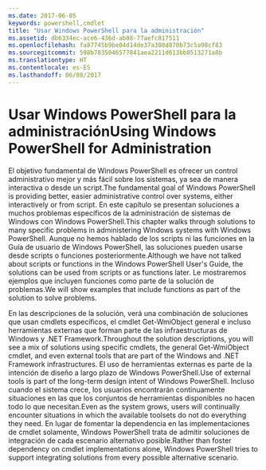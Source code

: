 ```yaml
---
ms.date: 2017-06-05
keywords: powershell,cmdlet
title: "Usar Windows PowerShell para la administración"
ms.assetid: db6334ec-ace6-436d-ab88-77aefc817511
ms.openlocfilehash: fa87745b9be04d14de37a308d870b73c5a98cf83
ms.sourcegitcommit: 598b7835046577841aea2211d613bb8513271a8b
ms.translationtype: HT
ms.contentlocale: es-ES
ms.lasthandoff: 06/08/2017
---
```

# <a name="using-windows-powershell-for-administration"></a><span data-ttu-id="7c3de-103">Usar Windows PowerShell para la administración</span><span class="sxs-lookup"><span data-stu-id="7c3de-103">Using Windows PowerShell for Administration</span></span>
<span data-ttu-id="7c3de-104">El objetivo fundamental de Windows PowerShell es ofrecer un control administrativo mejor y más fácil sobre los sistemas, ya sea de manera interactiva o desde un script.</span><span class="sxs-lookup"><span data-stu-id="7c3de-104">The fundamental goal of Windows PowerShell is providing better, easier administrative control over systems, either interactively or from script.</span></span> <span data-ttu-id="7c3de-105">En este capítulo se presentan soluciones a muchos problemas específicos de la administración de sistemas de Windows con Windows PowerShell.</span><span class="sxs-lookup"><span data-stu-id="7c3de-105">This chapter walks through solutions to many specific problems in administering Windows systems with Windows PowerShell.</span></span> <span data-ttu-id="7c3de-106">Aunque no hemos hablado de los scripts ni las funciones en la Guía de usuario de Windows PowerShell, las soluciones pueden usarse desde scripts o funciones posteriormente.</span><span class="sxs-lookup"><span data-stu-id="7c3de-106">Although we have not talked about scripts or functions in the Windows PowerShell User's Guide, the solutions can be used from scripts or as functions later.</span></span> <span data-ttu-id="7c3de-107">Le mostraremos ejemplos que incluyen funciones como parte de la solución de problemas.</span><span class="sxs-lookup"><span data-stu-id="7c3de-107">We will show examples that include functions as part of the solution to solve problems.</span></span>

<span data-ttu-id="7c3de-108">En las descripciones de la solución, verá una combinación de soluciones que usan cmdlets específicos, el cmdlet Get-WmiObject general e incluso herramientas externas que forman parte de las infraestructuras de Windows y .NET Framework.</span><span class="sxs-lookup"><span data-stu-id="7c3de-108">Throughout the solution descriptions, you will see a mix of solutions using specific cmdlets, the general Get-WmiObject cmdlet, and even external tools that are part of the Windows and .NET Framework infrastructures.</span></span> <span data-ttu-id="7c3de-109">El uso de herramientas externas es parte de la intención de diseño a largo plazo de Windows PowerShell.</span><span class="sxs-lookup"><span data-stu-id="7c3de-109">Use of external tools is part of the long-term design intent of Windows PowerShell.</span></span> <span data-ttu-id="7c3de-110">Incluso cuando el sistema crece, los usuarios encontrarán continuamente situaciones en las que los conjuntos de herramientas disponibles no hacen todo lo que necesitan.</span><span class="sxs-lookup"><span data-stu-id="7c3de-110">Even as the system grows, users will continually encounter situations in which the available toolsets do not do everything they need.</span></span> <span data-ttu-id="7c3de-111">En lugar de fomentar la dependencia en las implementaciones de cmdlet solamente, Windows PowerShell trata de admitir soluciones de integración de cada escenario alternativo posible.</span><span class="sxs-lookup"><span data-stu-id="7c3de-111">Rather than foster dependency on cmdlet implementations alone, Windows PowerShell tries to support integrating solutions from every possible alternative scenario.</span></span>

